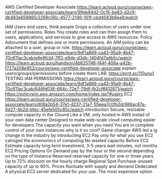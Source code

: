 AWS Certified Developer Associate
https://learn.acloud.guru/course/aws-certified-developer-associate/learn/99de84d2-0c16-be83-d2c9-db483e658985/2269c56c-4577-2146-101f-cbd4583b8ea8/watch

IAM
   Users
      end users, think people
   Grops
      a collection of users under one set of permissions.
   Roles
      You create roles and can then assign them to users, applications, and services to give access to AWS resources.
   Policy
      Adocument that defines one or more permissions.
      An AIM policy can be attached to a user, group or role.
   https://learn.acloud.guru/course/aws-certified-developer-associate/learn/9df1a869-ca43-95a9-4b47-70c611ac3cab/e6e9fcbf-7ff2-e9de-d3db-1404fd7adb5c/watch
   https://learn.acloud.guru/handson/4b620748-f44f-408a-a42b-f727a208e952/course/aws-certified-developer-associate
      explain users/groups/permissions before create them
   LAB: https://prnt.sc/110unu1
   TESTING IAM PERMISSIONS
      https://learn.acloud.guru/course/aws-certified-developer-associate/learn/9df1a869-ca43-95a9-4b47-70c611ac3cab/646fd036-664c-72e7-79df-fb2cf6612871/watch
         https://policysim.aws.amazon.com/home/index.jsp?#users
EC2
   https://learn.acloud.guru/course/aws-certified-developer-associate/learn/d08a2b54-37e1-d237-21a7-55eea7c0fb2d/986ac87a-0d27-4b2d-bfec-45efe505c85c/watch
   introduction
      Secure, resizable compute capacity in the Clound
      Like a VM, only hosted in AWS instad of your own data center
      Designed to make web-scale cloud computing easier for developers
      The capacity you want when you need
      You are in complete control of your own instances
   why is it so cool?
      Game changer
         AWS led a ig change in the industry by introducting EC2
      Pay only for what you use
         EC2 cahnged the econnomics of computing
      No wasted capacity
   Before EC2
      Estimate capacity
         long term investment, 3-5 years
   wait minutes, not months
   EC2 Pricing Options
      On Demand
         pay by the hour or the second depending on the type of instance
      Reserved
         reserved capacity for one or three years. Up to 72% discount on the hourly charge Regional
      Spot
         Purchase unused capacity of up to 90%. Prices fluctuate with supply and demand
      Dedecated
         A physical EC2 server dedicated for your use. The most expensive option
